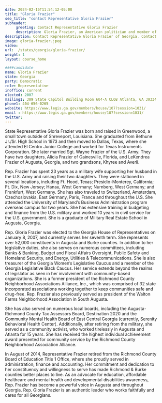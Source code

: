 ```yaml
---
date: 2024-02-15T11:54:12-05:00
title: "Gloria Frazier"
seo_title: "contact Representative Gloria Frazier"
subheader:
     greeting: Contact Representative Gloria Frazier
     description: Gloria Frazier, an American politician and member of the Democratic Party, has been serving as a member of the Georgia House of Representatives, representing District 126, since assuming office on January 8, 2007.
description: Contact Representative Gloria Frazier of Georgia. Contact information for Gloria Frazier includes email address, phone number, and mailing address.
image: gloria-frazier.jpeg
video:
url:  /states/georgia/gloria-frazier/
weight: 1
layout: course_home

####candidate
name: Gloria Frazier
state: Georgia
party: Democratic
role: Representative
inoffice: current
elected: 2007
mailing1: 309 State Capitol Building Room 604-A CLOB Atlanta, GA 30334
phone1: 404-656-0265
website: https://www.legis.ga.gov/members/house/107?session=1031/
email : https://www.legis.ga.gov/members/house/107?session=1031/
twitter:
---
```


State Representative Gloria Frazier was born and raised in Greenwood, a small town outside of Shreveport, Louisiana. She graduated from Bethune Jr./Sr. High School in 1973 and then moved to Dallas, Texas, where she attended El Centro Junior College and worked for Texas Instruments Corporation. She later married Sgt. Wayne Frazier of the U.S. Army. They have two daughters, Alicia Frazier of Gainesville, Florida, and LeKendrea Frazier of Augusta, Georgia, and two grandsons, Khyree and Averii.

Rep. Frazier has spent 23 years as a military wife supporting her husband in the U.S. Army and raising their two daughters. They were stationed in several locations, including Ft. Hood, Texas; Presidio-Monterey, California; Ft. Dix, New Jersey; Hanau, West Germany; Nurnberg, West Germany; and Frankfurt, West Germany. She has also traveled to Switzerland, Amsterdam, Czechoslovakia, East Germany, Paris, France and throughout the U.S. She attended the University of Maryland’s Business Administration program overseas campus for two years. She has extensive training in budgeting and finance from the U.S. military and worked 10 years in civil service for the U.S. government. She is a graduate of Military Real Estate School in Augusta, Georgia.

Rep. Gloria Frazier was elected to the Georgia House of Representatives on January 8, 2007, and currently serves her seventh term. She represents over 52,000 constituents in Augusta and Burke counties. In addition to her legislative duties, she also serves on numerous committees, including Banks & Banking, Budget and Fiscal Affairs Oversight, Public Safety and Homeland Security, and Energy, Utilities & Telecommunications. She is also treasurer of the Georgia Women’s Legislative Caucus and a member of the Georgia Legislative Black Caucus. Her service extends beyond the realms of legislator as seen in her involvement with community-based organizations. She is a former president of the Richmond County Neighborhood Associations Alliance, Inc., which was comprised of 32 state incorporated associations working together to keep communities safe and drug-free. Rep. Frazier also previously served as president of the Walton Farms Neighborhood Association in South Augusta.

She has also served on numerous local boards, including the Augusta-Richmond County Tax Assessors Board, Destination 2020 and the Community Mental Health Board of East Central Georgia (currently, Serenity Behavioral Health Center). Additionally, after retiring from the military, she served as a community activist, who worked tirelessly in Augusta and Atlanta for 15 years. She has received the highest individual achievement award presented for community service by the Richmond County Neighborhood Association Alliance.

In August of 2014, Representative Frazier retired from the Richmond County Board of Education Title 1 Office, where she proudly served in administration, finance and accounting. Her commitment and dedication to her constituency and willingness to serve has made Richmond & Burke counties better places to live. As an advocate for education, affordable healthcare and mental health and developmental disabilities awareness, Rep. Frazier has become a powerful voice in Augusta and throughout Georgia. Rep. Gloria Frazier is an authentic leader who works faithfully and cares for all Georgians.

